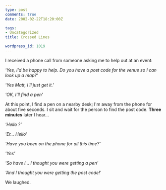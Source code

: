 ```yaml
---
type: post
comments: true
date: 2002-02-22T18:20:00Z

tags:
- Uncategorized
title: Crossed Lines

wordpress_id: 1019
---
```


I received a phone call from someone asking me to help out at an event:



	

_'Yes, I'd be happy to help. Do you have a post code for the venue so I can look up a map?'_



	

_'Yes Matt, I'll just get it.'_



	

_'OK, I'll find a pen'_



 At this point, I find a pen on a nearby desk; I'm away from the phone for about five seconds. I sit and wait for the person to find the post code. **Three minutes** later I hear…

	

_'Hello ?'_



	

_'Er… Hello'_



	

_'Have you been on the phone for all this time?'_



	

_'Yes'_



	

_'So have I… I thought you were getting a pen'_



	

_'And I thought you were getting the post code!'_



 We laughed.
